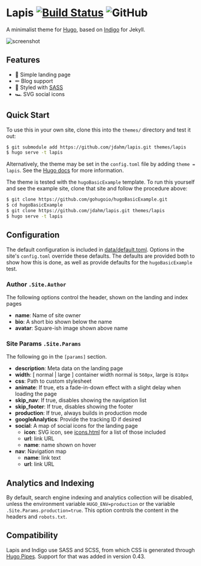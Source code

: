# Lapis [![Build Status](https://travis-ci.org/jdahm/lapis.svg?branch=master)](https://travis-ci.org/jdahm/lapis) ![GitHub](https://img.shields.io/github/license/mashape/apistatus.svg)

A minimalist theme for [Hugo](https://gohugo.io), based on
[Indigo](https://github.com/sergiokopplin/indigo) for Jekyll.

![screenshot](https://github.com/jdahm/lapis/blob/master/images/screenshot.png)

## Features

- 🛬 Simple landing page
- ✏ Blog support
- 🎨 Styled with [SASS](https://sass-lang.com)
- 🏎 SVG social icons

## Quick Start

To use this in your own site, clone this into the `themes/` directory and test it out:

``` bash
$ git submodule add https://github.com/jdahm/lapis.git themes/lapis
$ hugo serve -t lapis
```

Alternatively, the theme may be set in the `config.toml` file by adding `theme = lapis`. See the [Hugo docs](https://gohugo.io/themes/) for more information.

The theme is tested with the `hugoBasicExample` template. To run this yourself and see the example site, clone that site and follow the procedure above:

```bash
$ git clone https://github.com/gohugoio/hugoBasicExample.git
$ cd hugoBasicExample
$ git clone https://github.com/jdahm/lapis.git themes/lapis
$ hugo serve -t lapis
```

## Configuration

The default configuration is included in [data/default.toml](https://github.com/jdahm/lapis/blob/master/data/default.toml). Options in the site's `config.toml` override these defaults. The defaults are provided both to show how this is done, as well as provide defaults for the `hugoBasicExample` test.

### Author `.Site.Author`
The following options control the header, shown on the landing and index pages

- **name**: Name of site owner
- **bio**: A short bio shown below the name
- **avatar**: Square-ish image shown above name

### Site Params `.Site.Params`
The following go in the `[params]` section.

- **description**: Meta data on the landing page
- **width**: [ normal | large ] container width normal is `560px`, large is `810px`
- **css**: Path to custom stylesheet
- **animate**: If true, ets a fade-in-down effect with a slight delay when loading the page
- **skip_nav**: If true, disables showing the navigation list
- **skip_footer**: If true, disables showing the footer
- **production**: If true, always builds in production mode
- **googleAnalytics**: Provide the tracking ID if desired
- **social**: A map of social icons for the landing page
  - **icon**: SVG icon, see [icons.html](https://github.com/jdahm/lapis/blob/master/layouts/partials/icons.HTML) for a list of those included
  - **url**: link URL
  - **name**: name shown on hover
- **nav**: Navigation map
  - **name**: link text
  - **url**: link URL

## Analytics and Indexing

By default, search engine indexing and analytics collection will be disabled, unless the environment variable `HUGO_ENV=production` or the variable `.Site.Params.production=true`. This option controls the content in the headers and `robots.txt`.

## Compatibility

Lapis and Indigo use SASS and SCSS, from which CSS is generated through [Hugo Pipes](https://gohugo.io/hugo-pipes/introduction/). Support for that was added in version 0.43.
